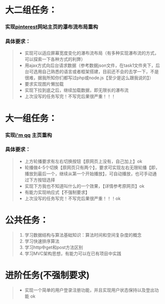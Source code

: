# 大二组任务：
### 实现[pinterest](https://www.pinterest.com/)网站主页的瀑布流布局重构
### 具体要求：

> * 实现可以适应屏幕宽度变化的瀑布流布局（有多种实现瀑布流的方式，可以探索一下各种方式的利弊）
> * 用ajax方式向后台请求数据（参考数据json文件，在task1文件夹下，后台可选用自己熟悉的语言或者框架搭建，目前还不会的去学一下，不是很难，据我所知你们都写过php或node.js【至少是这么跟我说的】）
> * 要求实现图片懒加载
> * 实现下拉到底之后，继续加载数据，即无限长的瀑布流
> * 上次没写的任务写完！不写完后果很严重！！！

# 大一组任务：
### 实现[i'm qq](http://im.qq.com/) 主页重构
### 具体要求：

> * 上方轮播要求有左右切换按钮【原网页上没有，自己加上】ok
> * 轮播做4-5个切换【原网页只有两个】，要求可实现左右无限轮播【即，播放到最后一个，继续从第一个开始播放】，可自动播放，也可手动通过下方按钮选择
> * 实现下方我也不知道叫什么的一个效果，【详情参考原网页】ok
> * 有能力实现响应式【不强制要求】
> * 上次没写的任务写完！不写完后果很严重！！！ok

# 公共任务：
> 1. 学习数据结构与算法基础知识：算法时间和空间复杂度的概念
> 2. 学习快速排序算法
> 3. 学习http中get和post方法区别
> 4. 学习MVC架构思想，有能力可以在已有项目中实践

# 进阶任务(不强制要求)
> * 实现一个简单的用户登录注册功能，并且实现用户状态保持以及登出功能 ok
